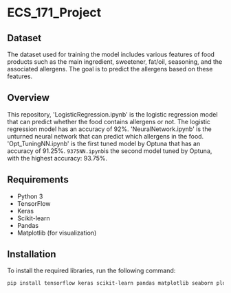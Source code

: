 # ECS_171_Project
## Dataset
The dataset used for training the model includes various features of food products such as the main ingredient, sweetener, fat/oil, seasoning, and the associated allergens. The goal is to predict the allergens based on these features. 
## Overview
This repository, 'LogisticRegression.ipynb' is the logistic regression model that can predict whether the food contains allergens or not. The logistic regression model has an accuracy of 92%. 'NeuralNetwork.ipynb' is the unturned neural network that can predict which allergens in the food. 'Opt_TuningNN.ipynb' is the first tuned model by Optuna that has an accuracy of 91.25%. `9375NN.ipynb`is the second model tuned by Optuna, with the highest accuracy: 93.75%. 
## Requirements
- Python 3
- TensorFlow
- Keras
- Scikit-learn
- Pandas
- Matplotlib (for visualization)
## Installation
To install the required libraries, run the following command:
```bash
pip install tensorflow keras scikit-learn pandas matplotlib seaborn plotly optuna
```
